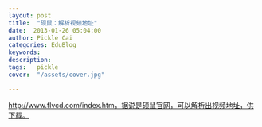 ```yaml
---
layout: post  
title:  "硕鼠：解析视频地址"
date:  2013-01-26 05:04:00
author: Pickle Cai  
categories: EduBlog  
keywords: 
description:   
tags:	pickle   
cover:  "/assets/cover.jpg"  

---
```


http://www.flvcd.com/index.htm，据说是硕鼠官网，可以解析出视频地址，供下载。		

		    
